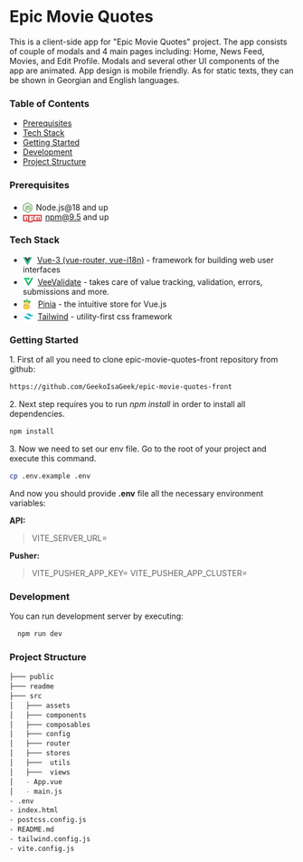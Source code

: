 # Epic Movie Quotes

This is a client-side app for "Epic Movie Quotes" project. The app consists of couple of modals and 4 main pages including: Home, News Feed, Movies, and Edit Profile. Modals and several other UI components of the app are animated. App design is mobile friendly. As for static texts, they can be shown in Georgian and English languages.

### Table of Contents

- [Prerequisites](#prerequisites)
- [Tech Stack](#tech-stack)
- [Getting Started](#getting-started)
- [Development](#development)
- [Project Structure](#project-structure)

### Prerequisites

- <img src="readme/assets/node-js.svg" height="18" style="position: relative; margin-right:3px; top: 4px;" /> Node.js@18 and up
- <img src="readme/assets/npm.png" height="13" style="position: relative; top:4px; margin-right: 2px" /> npm@9.5 and up

### Tech Stack

- <img src="readme/assets/vue.png" height="14" style="position: relative; top: 4px; margin-right: 5px" /> [Vue-3 (vue-router, vue-i18n)](https://laravel.com/docs/6.x) - framework for building web user interfaces
- <img src="readme/assets/vee-validate.png" height="19" style="position: relative; top: 4px; margin-right: 3px" /> [VeeValidate](https://vee-validate.logaretm.com/v4) - takes care of value tracking, validation, errors, submissions and more.
- <img src="readme/assets/pinia.svg" height="19" style="position: relative; top: 4px; margin-right: 10px" /> [Pinia](https://pinia.vuejs.org/) - the intuitive store for Vue.js
- <img src="readme/assets/tailwind.png" height="19" style="position: relative; top: 4px; margin-right: 3px" /> [Tailwind](https://tailwindcss.com/) - utility-first css framework

### Getting Started

1\. First of all you need to clone epic-movie-quotes-front repository from github:

```sh
https://github.com/GeekoIsaGeek/epic-movie-quotes-front
```

2\. Next step requires you to run _npm install_ in order to install all dependencies.

```sh
npm install
```

3\. Now we need to set our env file. Go to the root of your project and execute this command.

```sh
cp .env.example .env
```

And now you should provide **.env** file all the necessary environment variables:

**API:**

> VITE_SERVER_URL=

**Pusher:**

> VITE_PUSHER_APP_KEY=
> VITE_PUSHER_APP_CLUSTER=

### Development

You can run development server by executing:

```sh
  npm run dev
```

### Project Structure

```bash
├─── public
├─── readme
├─── src
│   ├─── assets
│   ├─── components
│   ├─── composables
│   ├─── config
│   ├─── router
│   ├─── stores
│   ├───  utils
│   ├───  views
│   - App.vue
│   - main.js
- .env
- index.html
- postcss.config.js
- README.md
- tailwind.config.js
- vite.config.js
```

